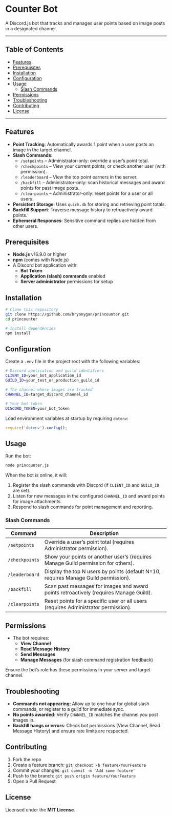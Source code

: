 # Counter Bot

A Discord.js bot that tracks and manages user points based on image posts in a designated channel.

---

## Table of Contents
- [Features](#features)
- [Prerequisites](#prerequisites)
- [Installation](#installation)
- [Configuration](#configuration)
- [Usage](#usage)
  - [Slash Commands](#slash-commands)
- [Permissions](#permissions)
- [Troubleshooting](#troubleshooting)
- [Contributing](#contributing)
- [License](#license)

---

## Features
- **Point Tracking**: Automatically awards 1 point when a user posts an image in the target channel.
- **Slash Commands**:
  - `/setpoints` – Administrator-only: override a user’s point total.
  - `/checkpoints` – View your current points, or check another user (with permission).
  - `/leaderboard` – View the top point earners in the server.
  - `/backfill` – Administrator-only: scan historical messages and award points for past image posts.
  - `/clearpoints` – Administrator-only: reset points for a user or all users.
- **Persistent Storage**: Uses `quick.db` for storing and retrieving point totals.
- **Backfill Support**: Traverse message history to retroactively award points.
- **Ephemeral Responses**: Sensitive command replies are hidden from other users.

## Prerequisites
- **Node.js** v16.9.0 or higher
- **npm** (comes with Node.js)
- A Discord bot application with:
  - **Bot Token**
  - **Application (slash) commands** enabled
  - **Server administrator** permissions for setup

## Installation
```bash
# Clone this repository
git clone https://github.com/bryanygan/princounter.git
cd princounter

# Install dependencies
npm install
```

## Configuration
Create a `.env` file in the project root with the following variables:
```bash
# Discord application and guild identifiers
CLIENT_ID=your_bot_application_id
GUILD_ID=your_test_or_production_guild_id

# The channel where images are tracked
CHANNEL_ID=target_discord_channel_id

# Your bot token
DISCORD_TOKEN=your_bot_token
```

Load environment variables at startup by requiring `dotenv`:
```js
require('dotenv').config();
```

## Usage
Run the bot:
```bash
node princounter.js
```

When the bot is online, it will:
1. Register the slash commands with Discord (if `CLIENT_ID` and `GUILD_ID` are set).
2. Listen for new messages in the configured `CHANNEL_ID` and award points for image attachments.
3. Respond to slash commands for point management and reporting.

### Slash Commands
| Command       | Description                                                                                  |
| ------------- | -------------------------------------------------------------------------------------------- |
| `/setpoints`  | Override a user’s point total (requires Administrator permission).                           |
| `/checkpoints`| Show your points or another user’s (requires Manage Guild permission for others).            |
| `/leaderboard`| Display the top N users by points (default N=10, requires Manage Guild permission).         |
| `/backfill`   | Scan past messages for images and award points retroactively (requires Manage Guild).        |
| `/clearpoints`| Reset points for a specific user or all users (requires Administrator permission).           |

## Permissions
- The bot requires:
  - **View Channel**
  - **Read Message History**
  - **Send Messages**
  - **Manage Messages** (for slash command registration feedback)

Ensure the bot’s role has these permissions in your server and target channel.

## Troubleshooting
- **Commands not appearing**: Allow up to one hour for global slash commands, or register to a guild for immediate sync.
- **No points awarded**: Verify `CHANNEL_ID` matches the channel you post images in.
- **Backfill hangs or errors**: Check bot permissions (View Channel, Read Message History) and ensure rate limits are respected.

## Contributing
1. Fork the repo
2. Create a feature branch: `git checkout -b feature/YourFeature`
3. Commit your changes: `git commit -m 'Add some feature'`
4. Push to the branch: `git push origin feature/YourFeature`
5. Open a Pull Request

## License
Licensed under the **MIT License**.
